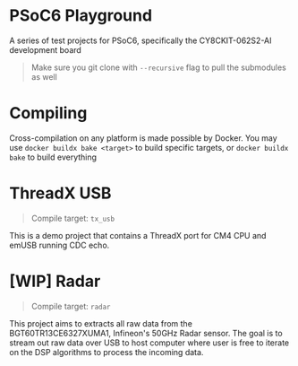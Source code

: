 # PSoC6 Playground
A series of test projects for PSoC6, specifically the CY8CKIT-062S2-AI development board

> Make sure you git clone with `--recursive` flag to pull the submodules as well

# Compiling
Cross-compilation on any platform is made possible by Docker. You may use `docker buildx bake <target>` to build specific targets, or `docker buildx bake` to build everything

# ThreadX USB
> Compile target: `tx_usb`

This is a demo project that contains a ThreadX port for CM4 CPU and emUSB running CDC echo.

# [WIP] Radar
> Compile target: `radar`

This project aims to extracts all raw data from the BGT60TR13CE6327XUMA1, Infineon's 50GHz Radar sensor. The goal is to stream out raw data over USB to host computer where user is free to iterate on the DSP algorithms to process the incoming data.